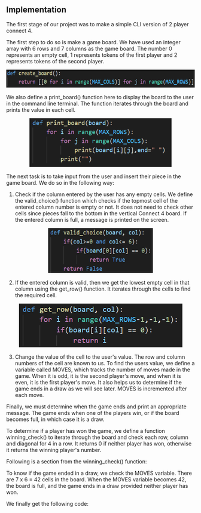 ## Implementation

The first stage of our project was to make a simple CLI version of 2 player connect 4.

The first step to do so is make a game board. We have used an integer array with 6 rows and 7 columns as the game board. The number 0 represents an empty cell, 1 represents tokens of the first player and 2 represents tokens of the second player.

<p align = "center"><img width = "580" height = "48" src = "Images/create_board.png"></p>

We also define a print\_board() function here to display the board to the user in the command line terminal. The function iterates through the board and prints the value in each cell.

<p align = "center"><img width = "380" height = "130" src = "Images/print_board.png"></p>

The next task is to take input from the user and insert their piece in the game board. We do so in the following way:

1. Check if the column entered by the user has any empty cells. We define the valid\_choice() function which checks if the topmost cell of the entered column number is empty or not. It does not need to check other cells since pieces fall to the bottom in the vertical Connect 4 board.
If the entered column is full, a message is printed on the screen.

<p align = "center"><img width = "280" height = "120" src = "Images/valid_choice.png"></p>

2. If the entered column is valid, then we get the lowest empty cell in that column using the get\_row() function. It iterates through the cells to find the required cell.

<p align = "center"><img src = "Images/get_row.png"></p>

3. Change the value of the cell to the user&#39;s value. The row and column numbers of the cell are known to us. To find the users value, we define a variable called MOVES, which tracks the number of moves made in the game. When it is odd, it is the second player&#39;s move, and when it is even, it is the first player&#39;s move. It also helps us to determine if the game ends in a draw as we will see later. MOVES is incremented after each move.

Finally, we must determine when the game ends and print an appropriate message. The game ends when one of the players win, or if the board becomes full, in which case it is a draw.

To determine if a player has won the game, we define a function winning\_check() to iterate through the board and check each row, column and diagonal for 4 in a row. It returns 0 if neither player has won, otherwise it returns the winning player&#39;s number.

Following is a section from the winning\_check() function:

To know if the game ended in a draw, we check the MOVES variable. There are 7 x 6 = 42 cells in the board. When the MOVES variable becomes 42, the board is full, and the game ends in a draw provided neither player has won.

We finally get the following code:
